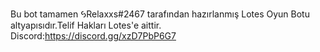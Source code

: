 Bu bot tamamen 𐋃Relaxxs#2467 tarafından hazırlanmış Lotes Oyun Botu altyapısıdır.Telif Hakları Lotes'e aittir.
Discord:https://discord.gg/xzD7PbP6G7
